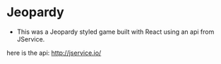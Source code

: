 # Jeopardy

- This was a Jeopardy styled game built with React using an api from JService.

here is the api: http://jservice.io/
